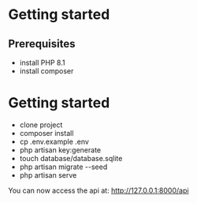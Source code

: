 # Getting started
## Prerequisites
- install PHP 8.1
- install composer

# Getting started
- clone project
- composer install
- cp .env.example .env
- php artisan key:generate
- touch database/database.sqlite
- php artisan migrate --seed
- php artisan serve

You can now access the api at:
http://127.0.0.1:8000/api